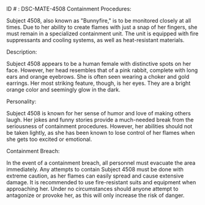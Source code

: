 ID # : DSC-MATE-4508
Containment Procedures:

Subject 4508, also known as "Bunnyfire," is to be monitored closely at all times. Due to her ability to create flames with just a snap of her fingers, she must remain in a specialized containment unit. The unit is equipped with fire suppressants and cooling systems, as well as heat-resistant materials.

Description:

Subject 4508 appears to be a human female with distinctive spots on her face. However, her head resembles that of a pink rabbit, complete with long ears and orange eyebrows. She is often seen wearing a choker and gold earrings. Her most striking feature, though, is her eyes. They are a bright orange color and seemingly glow in the dark.

Personality:

Subject 4508 is known for her sense of humor and love of making others laugh. Her jokes and funny stories provide a much-needed break from the seriousness of containment procedures. However, her abilities should not be taken lightly, as she has been known to lose control of her flames when she gets too excited or emotional.

Containment Breach:

In the event of a containment breach, all personnel must evacuate the area immediately. Any attempts to contain Subject 4508 must be done with extreme caution, as her flames can easily spread and cause extensive damage. It is recommended to use fire-resistant suits and equipment when approaching her. Under no circumstances should anyone attempt to antagonize or provoke her, as this will only increase the risk of danger.